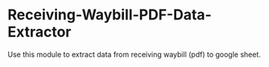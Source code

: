 # Receiving-Waybill-PDF-Data-Extractor
Use this module to extract data from receiving waybill (pdf) to google sheet. 
